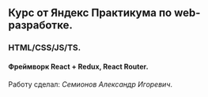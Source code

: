 ## Курс от Яндекс Практикума по web-разработке.

### HTML/CSS/JS/TS.

#### Фреймворк **React** + **Redux**, **React Router**.

Работу сделал: *Семионов Александр Игоревич*.
